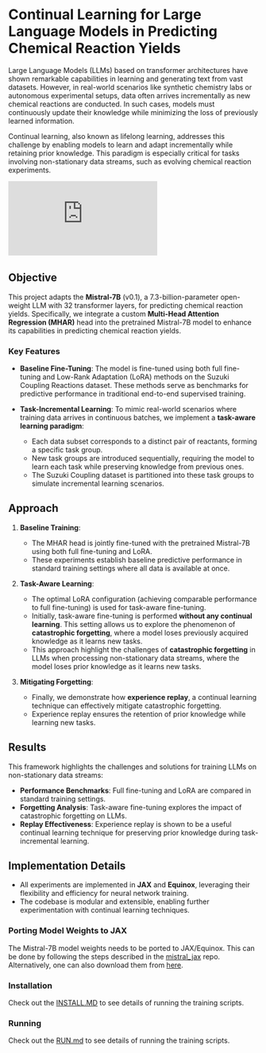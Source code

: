 # Continual Learning for Large Language Models in Predicting Chemical Reaction Yields

Large Language Models (LLMs) based on transformer architectures have shown remarkable capabilities in learning and generating text from vast datasets. However, in real-world scenarios like synthetic chemistry labs or autonomous experimental setups, data often arrives incrementally as new chemical reactions are conducted. In such cases, models must continuously update their knowledge while minimizing the loss of previously learned information.

Continual learning, also known as lifelong learning, addresses this challenge by enabling models to learn and adapt incrementally while retaining prior knowledge. This paradigm is especially critical for tasks involving non-stationary data streams, such as evolving chemical reaction experiments.

![](https://github.com/pythonpanda2/CL_MISTRAL7B_REACT/blob/main/figure/plot_CL.pdf)

## Objective

This project adapts the **Mistral-7B** (v0.1), a 7.3-billion-parameter open-weight LLM with 32 transformer layers, for predicting chemical reaction yields. Specifically, we integrate a custom **Multi-Head Attention Regression (MHAR)** head into the pretrained Mistral-7B model to enhance its capabilities in predicting chemical reaction yields.

### Key Features
- **Baseline Fine-Tuning**: The model is fine-tuned using both full fine-tuning and Low-Rank Adaptation (LoRA) methods on the Suzuki Coupling Reactions dataset. These methods serve as benchmarks for predictive performance in traditional end-to-end supervised training.
  
- **Task-Incremental Learning**: To mimic real-world scenarios where training data arrives in continuous batches, we implement a **task-aware learning paradigm**:
  - Each data subset corresponds to a distinct pair of reactants, forming a specific task group.
  - New task groups are introduced sequentially, requiring the model to learn each task while preserving knowledge from previous ones.
  - The Suzuki Coupling dataset is partitioned into these task groups to simulate incremental learning scenarios.

## Approach

1. **Baseline Training**:
   - The MHAR head is jointly fine-tuned with the pretrained Mistral-7B using both full fine-tuning and LoRA.
   - These experiments establish baseline predictive performance in standard training settings where all data is available at once.

2. **Task-Aware Learning**:
   - The optimal LoRA configuration (achieving comparable performance to full fine-tuning) is used for task-aware fine-tuning.
   - Initially, task-aware fine-tuning is performed **without any continual learning**. This setting allows us to explore the phenomenon of **catastrophic forgetting**, where a model loses previously acquired knowledge as it learns new tasks.
   - This approach highlight the challenges of **catastrophic forgetting** in LLMs when processing non-stationary data streams, where the model loses prior knowledge as it learns new tasks.

3. **Mitigating Forgetting**:
   - Finally, we demonstrate how **experience replay**, a continual learning technique can effectively mitigate catastrophic forgetting.
   - Experience replay ensures the retention of prior knowledge while learning new tasks.


## Results

This framework highlights the challenges and solutions for training LLMs on non-stationary data streams:
- **Performance Benchmarks**: Full fine-tuning and LoRA are compared in standard training settings.
- **Forgetting Analysis**: Task-aware fine-tuning explores the impact of catastrophic forgetting on LLMs.
- **Replay Effectiveness**: Experience replay is shown to be a useful continual learning technique for preserving prior knowledge during task-incremental learning.

## Implementation Details

- All experiments are implemented in **JAX** and **Equinox**, leveraging their flexibility and efficiency for neural network training.
- The codebase is modular and extensible, enabling further experimentation with continual learning techniques.


### Porting Model Weights to JAX
The Mistral-7B model weights needs to be ported to JAX/Equinox. This can be done by following the steps described in the [mistral_jax](https://github.com/AakashKumarNain/mistral_jax/blob/main/instructions.md) repo. Alternatively, one can also download them from [here](https://buffalo.box.com/s/ljd66kpkgte8duofz3us2zihb70btwww). 

### Installation
Check out the [INSTALL.MD](https://github.com/pythonpanda2/CL_MISTRAL7B_REACT/blob/main/INSTALL.MD) to see details of running the training scripts. 


### Running 
Check out the [RUN.md](https://github.com/pythonpanda2/CL_MISTRAL7B_REACT/blob/main/RUN.MD) to see details of running the training scripts. 
